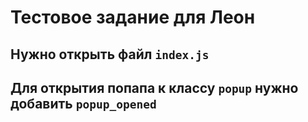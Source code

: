 # Тестовое задание для Леон

## Нужно открыть файл `index.js`

## Для открытия попапа к классу `popup` нужно добавить `popup_opened`
